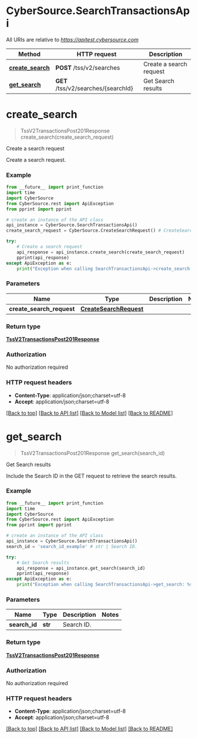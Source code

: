 # CyberSource.SearchTransactionsApi

All URIs are relative to *https://apitest.cybersource.com*

Method | HTTP request | Description
------------- | ------------- | -------------
[**create_search**](SearchTransactionsApi.md#create_search) | **POST** /tss/v2/searches | Create a search request
[**get_search**](SearchTransactionsApi.md#get_search) | **GET** /tss/v2/searches/{searchId} | Get Search results


# **create_search**
> TssV2TransactionsPost201Response create_search(create_search_request)

Create a search request

Create a search request. 

### Example 
```python
from __future__ import print_function
import time
import CyberSource
from CyberSource.rest import ApiException
from pprint import pprint

# create an instance of the API class
api_instance = CyberSource.SearchTransactionsApi()
create_search_request = CyberSource.CreateSearchRequest() # CreateSearchRequest | 

try: 
    # Create a search request
    api_response = api_instance.create_search(create_search_request)
    pprint(api_response)
except ApiException as e:
    print("Exception when calling SearchTransactionsApi->create_search: %s\n" % e)
```

### Parameters

Name | Type | Description  | Notes
------------- | ------------- | ------------- | -------------
 **create_search_request** | [**CreateSearchRequest**](CreateSearchRequest.md)|  | 

### Return type

[**TssV2TransactionsPost201Response**](TssV2TransactionsPost201Response.md)

### Authorization

No authorization required

### HTTP request headers

 - **Content-Type**: application/json;charset=utf-8
 - **Accept**: application/json;charset=utf-8

[[Back to top]](#) [[Back to API list]](../README.md#documentation-for-api-endpoints) [[Back to Model list]](../README.md#documentation-for-models) [[Back to README]](../README.md)

# **get_search**
> TssV2TransactionsPost201Response get_search(search_id)

Get Search results

Include the Search ID in the GET request to retrieve the search results. 

### Example 
```python
from __future__ import print_function
import time
import CyberSource
from CyberSource.rest import ApiException
from pprint import pprint

# create an instance of the API class
api_instance = CyberSource.SearchTransactionsApi()
search_id = 'search_id_example' # str | Search ID.

try: 
    # Get Search results
    api_response = api_instance.get_search(search_id)
    pprint(api_response)
except ApiException as e:
    print("Exception when calling SearchTransactionsApi->get_search: %s\n" % e)
```

### Parameters

Name | Type | Description  | Notes
------------- | ------------- | ------------- | -------------
 **search_id** | **str**| Search ID. | 

### Return type

[**TssV2TransactionsPost201Response**](TssV2TransactionsPost201Response.md)

### Authorization

No authorization required

### HTTP request headers

 - **Content-Type**: application/json;charset=utf-8
 - **Accept**: application/json;charset=utf-8

[[Back to top]](#) [[Back to API list]](../README.md#documentation-for-api-endpoints) [[Back to Model list]](../README.md#documentation-for-models) [[Back to README]](../README.md)

